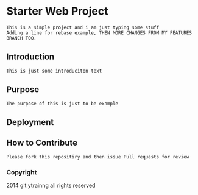 # Starter Web Project
	This is a simple project and i am just typing some stuff
	Adding a line for rebase example, THEN MORE CHANGES FROM MY FEATURES BRANCH TOO. 

## Introduction 
	This is just some introduciton text 

## Purpose 
	The purpose of this is just to be example 
## Deployment 

## How to Contribute 
	Please fork this repositiry and then issue Pull requests for review 

### Copyright
2014 git ytrainng all rights reserved 
